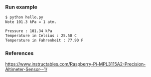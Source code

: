 

### Run example

```bash
$ python hello.py 
Note 101.3 kPa = 1 atm.

Pressure : 101.34 kPa
Temperature in Celsius : 25.50 C
Temperature in Fahrenheit : 77.90 F
```


### References
https://www.instructables.com/Raspberry-Pi-MPL3115A2-Precision-Altimeter-Sensor--1/

